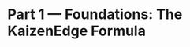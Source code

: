 <!-- Paste Llama's ENTIRE output here. Use the exact markers below. -->

# Part 1 — Foundations: The KaizenEdge Formula

